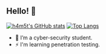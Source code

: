 
## Hello! 👋

[![h4m5t's GitHub stats](https://github-readme-stats.vercel.app/api?username=h4m5t&theme=vue&hide=contribs&show_icons=true)](https://github.com/h4m5t/github-readme-stats)
[![Top Langs](https://github-readme-stats.vercel.app/api/top-langs/?username=h4m5t&theme=vue&hide=html)](https://github.com/h4m5t/github-readme-stats)

- 🌱 I’m a cyber-security student.
- ⚡ I'm learning penetration testing.
